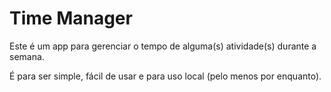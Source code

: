 # Time Manager
Este é um app para gerenciar o tempo de alguma(s) atividade(s) durante a semana.

É para ser simple, fácil de usar e para uso local (pelo menos por enquanto).
